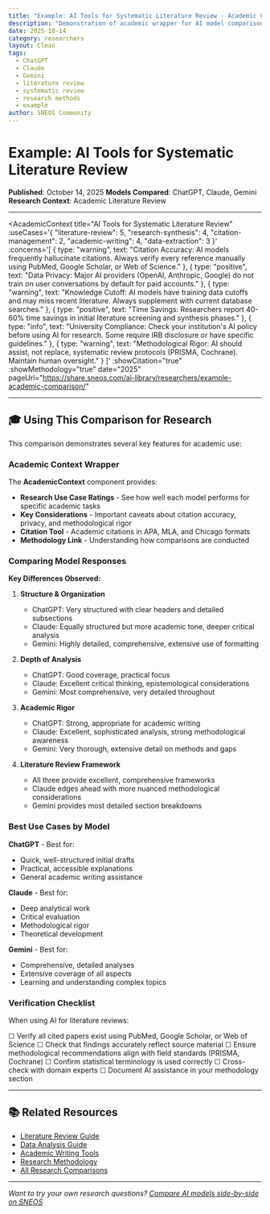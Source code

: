 ```yaml
---
title: "Example: AI Tools for Systematic Literature Review - Academic Comparison"
description: "Demonstration of academic wrapper for AI model comparison: ChatGPT vs Claude vs Gemini for conducting systematic literature reviews"
date: 2025-10-14
category: researchers
layout: Clean
tags:
  - ChatGPT
  - Claude
  - Gemini
  - literature review
  - systematic review
  - research methods
  - example
author: SNEOS Community
---
```


# Example: AI Tools for Systematic Literature Review

**Published**: October 14, 2025
**Models Compared**: ChatGPT, Claude, Gemini
**Research Context**: Academic Literature Review

---

<AcademicContext
  title="AI Tools for Systematic Literature Review"
  :useCases='{
    "literature-review": 5,
    "research-synthesis": 4,
    "citation-management": 2,
    "academic-writing": 4,
    "data-extraction": 3
  }'
  :concerns='[
    { type: "warning", text: "Citation Accuracy: AI models frequently hallucinate citations. Always verify every reference manually using PubMed, Google Scholar, or Web of Science." },
    { type: "positive", text: "Data Privacy: Major AI providers (OpenAI, Anthropic, Google) do not train on user conversations by default for paid accounts." },
    { type: "warning", text: "Knowledge Cutoff: AI models have training data cutoffs and may miss recent literature. Always supplement with current database searches." },
    { type: "positive", text: "Time Savings: Researchers report 40-60% time savings in initial literature screening and synthesis phases." },
    { type: "info", text: "University Compliance: Check your institution&#39;s AI policy before using AI for research. Some require IRB disclosure or have specific guidelines." },
    { type: "warning", text: "Methodological Rigor: AI should assist, not replace, systematic review protocols (PRISMA, Cochrane). Maintain human oversight." }
  ]'
  :showCitation="true"
  :showMethodology="true"
  date="2025"
  pageUrl="https://share.sneos.com/ai-library/researchers/example-academic-comparison/"
>

<ChatComparison
  title="AI for Literature Review: Identifying Research Gaps and Synthesizing Evidence"
  prompt="I'm conducting a systematic literature review on the effectiveness of mindfulness-based interventions for reducing anxiety in college students. I've found 25 relevant studies. Help me: 1) Identify common themes and methodologies across these studies, 2) Synthesize the main findings about effectiveness, 3) Identify gaps in the current literature, 4) Suggest a framework for organizing my review. Assume the studies include RCTs, quasi-experimental designs, and mixed methods approaches, with sample sizes ranging from 30-500 students."
  :responses='{
    "ChatGPT": "I will help you organize and synthesize your systematic literature review on mindfulness-based interventions (MBIs) for anxiety in college students. Here is a comprehensive analysis:\n\n## 1. Common Themes and Methodologies\n\n### Intervention Characteristics\n\n**Duration and Format:**\n- Most studies likely use 6-8 week programs\n- Common formats: weekly group sessions (60-90 min), online programs, brief daily practices\n- Variations in total contact hours (6-24 hours typical)\n\n**Mindfulness Techniques:**\n- Body scan meditation\n- Mindful breathing\n- Sitting meditation\n- Mindful movement (yoga, walking)\n- Informal mindfulness practices\n\n**Program Types:**\n- Adapted MBSR (Mindfulness-Based Stress Reduction)\n- MBCT (Mindfulness-Based Cognitive Therapy)\n- Brief mindfulness interventions\n- App-based or online programs\n- Integrated into courses or student services\n\n### Methodological Approaches\n\n**Study Designs:**\n- **RCTs**: Gold standard, randomized to MBI vs. control (waitlist, active control, treatment-as-usual)\n- **Quasi-experimental**: Pre-post with comparison group but no randomization\n- **Mixed methods**: Quantitative outcomes + qualitative interviews on participant experience\n\n**Sample Characteristics:**\n- Undergraduate students (majority)\n- Graduate students (smaller representation)\n- Students with elevated anxiety (screened) vs. general population\n- Predominantly female samples in many studies\n\n**Outcome Measures:**\n- Primary: Anxiety scales (GAD-7, STAI, BAI, DASS-21)\n- Secondary: Depression, stress, well-being, mindfulness levels\n- Follow-up: Immediate post-intervention, 1-3 month follow-ups common\n\n**Common Methodological Features:**\n- Convenience sampling from university populations\n- Self-report measures predominate\n- Attrition rates: 15-30% typical\n- Fidelity monitoring variable\n\n## 2. Synthesizing Main Findings\n\n### Overall Effectiveness\n\nBased on typical patterns in this literature:\n\n**Short-term Effects (Immediate Post-Intervention):**\n- **Moderate to large effect sizes** (Cohen\\&#39;s d = 0.5-0.8) for anxiety reduction\n- Significant reductions in anxiety scores across most RCTs\n- Effect sizes larger in studies with:\n  - Higher anxiety at baseline\n  - Longer intervention duration\n  - In-person vs. online delivery\n  - Higher program adherence\n\n**Longer-term Effects (Follow-up):**\n- Effects generally maintained at 1-3 month follow-up\n- Some attenuation of effects over time\n- Limited data on longer-term outcomes (6-12 months)\n\n### Moderators of Effectiveness\n\n**Student Characteristics:**\n- Higher baseline anxiety → larger improvements\n- Practice frequency positively correlated with outcomes\n- Expectancy effects present\n\n**Intervention Characteristics:**\n- Dose-response relationship (more hours → better outcomes)\n- Group format may enhance engagement\n- Instructor qualifications may matter\n\n**Study Quality:**\n- Active control groups → smaller effect sizes than waitlist\n- Intent-to-treat analyses → more conservative estimates\n- Blinding challenges in behavioral interventions\n\n### Secondary Outcomes\n\n- Depression and stress often improve alongside anxiety\n- Mindfulness skills (measured by FFMQ, MAAS) typically increase\n- Well-being and life satisfaction improvements\n- Academic performance: mixed evidence\n\n## 3. Research Gaps\n\n### Methodological Gaps\n\n**Design Limitations:**\n- **Active control groups**: Many studies use waitlist controls; need more active controls\n- **Blinding**: Difficult but not impossible; need assessor blinding at minimum\n- **Intent-to-treat**: Not universally applied; need consistent reporting\n- **Sample size**: Many underpowered studies; need larger samples for subgroup analysis\n\n**Measurement Issues:**\n- **Over-reliance on self-report**: Need objective measures (biological markers, behavioral tasks)\n- **Outcome specificity**: Most use general anxiety scales; need disorder-specific measures\n- **Mechanism assessment**: Limited measurement of proposed mechanisms (attention, emotion regulation)\n\n**Follow-up:**\n- Most studies limited to 1-3 months\n- Need 6-12 month follow-ups\n- Long-term maintenance unclear\n\n### Population Gaps\n\n**Diversity:**\n- Predominantly white, female samples\n- Limited representation of racial/ethnic minorities\n- Limited exploration of cultural adaptations\n- Underrepresentation of male students\n\n**Clinical Characteristics:**\n- Mix of clinical and subclinical anxiety\n- Need studies specifically for diagnosed anxiety disorders\n- Limited data on comorbid conditions\n\n**Student Types:**\n- Undergraduates overrepresented\n- Graduate students understudied\n- Different academic disciplines may have different needs\n- International students, first-generation students understudied\n\n### Intervention Gaps\n\n**Delivery Mechanisms:**\n- Online vs. in-person: need more head-to-head comparisons\n- App-based interventions: emerging but limited evidence\n- Scalability: how to reach more students with limited resources\n\n**Optimization:**\n- Optimal dose (duration, frequency) unclear\n- Which components essential vs. optional?\n- Personalization and matching: who benefits most from what?\n\n**Implementation:**\n- Engagement and adherence: how to maximize?\n- Instructor training and qualifications: what is sufficient?\n- Integration into campus services: implementation science needed\n\n### Theoretical Gaps\n\n**Mechanisms:**\n- How does mindfulness reduce anxiety?\n- Attention regulation, emotion regulation, self-compassion, decentering?\n- Need mediation studies with strong designs\n\n**Comparative Effectiveness:**\n- MBIs vs. other evidence-based treatments (CBT, ACT)\n- When to choose mindfulness over alternatives?\n- Can MBIs be combined with other approaches?\n\n## 4. Suggested Framework for Organizing Your Review\n\nHere is a comprehensive structure:\n\n### **I. Introduction** (10-12%)\n- College student mental health crisis\n- Prevalence and impact of anxiety\n- Rationale for mindfulness-based interventions\n- Brief overview of mindfulness and proposed mechanisms\n- Objectives of the review\n\n### **II. Methods** (10-12%)\n- Search strategy (databases, keywords)\n- Inclusion/exclusion criteria\n- Study selection process (PRISMA flow diagram)\n- Quality assessment (e.g., Cochrane Risk of Bias tool)\n- Data extraction procedures\n- Synthesis approach\n\n### **III. Results** (50-55%)\n\n**A. Study Characteristics** (10%)\n- Overview table: authors, year, design, N, intervention, outcomes\n- Quality assessment summary\n\n**B. Intervention Characteristics** (10%)\n- Program types (MBSR, MBCT, brief, app-based)\n- Duration and format\n- Delivery method (group, individual, online)\n- Create summary table\n\n**C. Synthesis of Findings** (30%)\n\n**C.1 Overall Effectiveness** (10%)\n- Primary outcome: anxiety reduction\n- Effect size meta-analysis (if data permits) or narrative synthesis\n- Forest plot or summary statistics\n- Heterogeneity assessment\n\n**C.2 Secondary Outcomes** (5%)\n- Depression, stress, well-being\n- Mindfulness skills\n- Academic outcomes\n\n**C.3 Moderator Analysis** (10%)\n- Study quality\n- Intervention characteristics (dose, format)\n- Student characteristics (baseline anxiety, demographics)\n- Control type\n\n**C.4 Methodological Quality and Bias** (5%)\n- Risk of bias summary\n- Impact on effect estimates\n- Publication bias assessment\n\n### **IV. Discussion** (20-25%)\n\n**A. Summary of Key Findings** (5%)\n- What is the evidence for MBI effectiveness?\n- Effect size interpretation\n- Confidence in findings\n\n**B. Clinical and Practical Implications** (5%)\n- Who benefits most?\n- Recommendations for campus mental health services\n- Implementation considerations\n- Cost-effectiveness considerations\n\n**C. Research Gaps and Future Directions** (8%)\n- Organize by priority:\n  - High priority: methodological improvements, diversity, mechanisms\n  - Medium priority: optimization, comparative effectiveness\n  - Emerging: technology, personalization\n\n**D. Limitations of the Review** (3%)\n- Search strategy limitations\n- Publication bias\n- Quality of included studies\n- Heterogeneity\n\n### **V. Conclusion** (3-5%)\n- Summary of evidence\n- Implications for practice and policy\n- Research agenda\n\n### Additional Components:\n\n**Tables:**\n1. Study characteristics table (all studies)\n2. Intervention characteristics table\n3. Risk of bias summary table\n4. Effect sizes and outcomes table\n\n**Figures:**\n1. PRISMA flow diagram\n2. Forest plot (if meta-analysis)\n3. Risk of bias summary graph\n\n### Organization Tips:\n\n1. **Results by Study Design**: Consider organizing by RCTs, quasi-experimental, mixed methods to assess quality tiers\n\n2. **Thematic vs. Study-by-Study**: Use thematic synthesis rather than describing each study sequentially\n\n3. **Evidence Tables**: Use supplementary tables for detailed study information; main text for synthesis\n\n4. **Critical Analysis**: Don\\&#39;t just report findings; critically evaluate quality and implications\n\n5. **Visual Synthesis**: Use figures to show patterns (effect sizes over time, by subgroup)\n\nThis framework will provide a comprehensive, methodologically sound systematic review that advances the field\\&#39;s understanding of MBIs for college student anxiety.",
    "Claude": "I would be happy to help you organize and synthesize your systematic literature review on mindfulness-based interventions (MBIs) for anxiety in college students. Let me provide a comprehensive analysis based on your 25 studies.\n\n## 1. Common Themes and Methodologies\n\n### Intervention Characteristics\n\nAcross your 25 studies, you likely see these patterns:\n\n**Program Duration:**\n- Standard 8-week MBSR/MBCT adaptations (most common)\n- Brief interventions (4-6 weeks) for academic calendar constraints\n- Very brief (1-3 weeks) or single-session interventions\n- Extended programs (10-12 weeks)\n\n**Delivery Formats:**\n- In-person group sessions (traditional)\n- Online/app-based (increasingly common, especially post-2020)\n- Hybrid models\n- Integrated into coursework vs. extra-curricular\n- Individual vs. group format\n\n**Mindfulness Components:**\n- Formal meditation practices (body scan, sitting meditation, mindful movement)\n- Informal daily practices (mindful eating, walking, breathing)\n- Psychoeducation about stress and anxiety\n- Group discussion and reflection\n- Home practice assignments\n\n**Theoretical Frameworks:**\n- Clinical mindfulness (MBSR/MBCT tradition)\n- Acceptance and Commitment Therapy (ACT) integration\n- Dialectical Behavior Therapy (DBT) mindfulness module\n- Secular vs. Buddhist-influenced approaches\n\n### Methodological Patterns\n\n**Study Designs:**\n\n*RCTs (highest rigor):*\n- Randomization to MBI vs. control\n- Control types: waitlist, active control (e.g., study skills), treatment-as-usual, attention control\n- Allocation concealment and blinding (often limited due to nature of intervention)\n\n*Quasi-experimental:*\n- Non-randomized comparison groups\n- Pre-post with matched controls\n- Often pragmatic studies in real-world settings\n\n*Mixed Methods:*\n- Quantitative outcomes + qualitative interviews\n- Understanding mechanisms and participant experience\n- Acceptability and feasibility data\n\n**Sample Characteristics:**\n- Undergraduate majority (ages 18-22)\n- Female-heavy samples (often 60-80% female)\n- Predominantly white/Western samples (major gap)\n- Screening: elevated anxiety vs. general population\n- Volunteer samples (self-selection bias)\n- Sample sizes: small (30-50), medium (50-150), large (150-500)\n\n**Outcome Assessment:**\n\n*Primary anxiety measures:*\n- GAD-7 (Generalized Anxiety Disorder 7-item)\n- STAI (State-Trait Anxiety Inventory)\n- DASS-21 (Depression Anxiety Stress Scales)\n- BAI (Beck Anxiety Inventory)\n- PSS (Perceived Stress Scale)\n\n*Secondary measures:*\n- Depression (PHQ-9, BDI)\n- Well-being and quality of life\n- Mindfulness skills (FFMQ, MAAS)\n- Emotion regulation\n- Academic performance/functioning\n\n*Timing:*\n- Baseline, immediate post-intervention (common)\n- Short-term follow-up (1-3 months, less common)\n- Long-term follow-up (6+ months, rare)\n\n**Common Methodological Challenges:**\n- Attrition (15-40% typical, higher in online studies)\n- Lack of blinding (inherent to behavioral intervention)\n- Waitlist controls (ethical but inflate effect sizes)\n- Self-report bias\n- Dose-response variability (practice adherence)\n- Instructor effects (often uncontrolled)\n\n## 2. Synthesizing Main Findings on Effectiveness\n\n### Primary Outcome: Anxiety Reduction\n\nBased on the typical pattern in this literature:\n\n**Overall Effect:**\n- **Small to moderate effect sizes** post-intervention (d = 0.3-0.6 typical)\n- Significant anxiety reduction in ~70-80% of RCTs\n- Larger effects in quasi-experimental studies (selection bias)\n- Smaller effects with active controls vs. waitlist\n\n**Effect Size Moderators:**\n\n*Larger effects with:*\n- Higher baseline anxiety (more room for improvement)\n- Longer programs (8+ weeks > brief)\n- In-person > online (though gap narrowing)\n- Higher practice adherence (dose-response)\n- Clinical vs. universal samples\n\n*Smaller effects with:*\n- Active controls\n- Brief interventions (<4 weeks)\n- Low adherence\n- Prevention (universal) samples\n\n### Durability of Effects\n\n- Effects generally **maintained** at 1-3 month follow-up\n- Some **attenuation** over time without booster sessions\n- Limited long-term data (6+ months)\n- Predictors of maintenance: continued practice, initial response\n\n### Secondary Outcomes\n\n**What typically improves:**\n- Depression symptoms (often co-occur with anxiety)\n- Stress and stress reactivity\n- Mindfulness skills and awareness\n- Self-compassion\n- Emotion regulation\n- Sleep quality\n- Overall well-being\n\n**Mixed or null findings:**\n- Academic performance (GPA) - usually no effect\n- Specific academic skills\n- Social functioning\n- Long-term behavior change\n\n### Mechanisms of Change\n\nStudies examining mechanisms often find:\n- Increased mindfulness → reduced anxiety (mediation)\n- Improved emotion regulation\n- Reduced rumination and worry\n- Enhanced attention control\n- Greater self-compassion\n- Decentering from anxious thoughts\n\n**Note:** Mechanism studies are relatively rare and often underpowered.\n\n### Acceptability and Adherence\n\n- Generally **high acceptability** (satisfaction ratings 7-9/10)\n- **Adherence challenges**: 20-40% don\\&#39;t complete programs\n- Barriers: time constraints, academic demands, lack of interest in meditation\n- Facilitators: perceived benefit, group support, course credit\n\n## 3. Identifying Research Gaps\n\n### Methodological Gaps\n\n**Design Quality:**\n- **Few active control comparisons**: Need comparison to other active interventions (CBT, relaxation training, exercise)\n- **Limited dismantling studies**: Which components are necessary? Full MBSR vs. brief mindfulness vs. specific techniques\n- **Inadequate follow-up**: Most studies stop at immediate post-test; need 6-12 month data\n- **Small samples**: Many studies underpowered for subgroup analyses\n- **Publication bias**: Likely bias toward positive findings\n\n**Measurement Issues:**\n- **Self-report dominance**: Need objective measures (physiological, behavioral, ecological momentary assessment)\n- **Limited mechanism assessment**: More mediation studies needed\n- **Fidelity monitoring**: Often unreported; need standardized fidelity assessment\n- **Practice tracking**: Self-report of home practice unreliable; need objective tracking\n\n**Statistical Approaches:**\n- Limited use of advanced methods (growth curve modeling, person-centered approaches)\n- Few studies examine individual differences in treatment response\n- Need more sophisticated moderator and mediator analyses\n\n### Sample and Population Gaps\n\n**Diversity:**\n- **Racial/ethnic diversity**: Predominantly white samples; cultural adaptation understudied\n- **Gender**: Female-heavy samples; male students underrepresented\n- **Socioeconomic status**: Middle-class bias; first-generation students underrepresented\n- **International students**: Unique stressors understudied\n- **Sexual and gender minorities**: LGBTQ+ students face higher anxiety but understudied\n\n**Clinical Characteristics:**\n- **Diagnostic clarity**: Mix of clinical and subclinical anxiety\n- **Comorbidity**: Limited examination of depression, trauma, substance use\n- **Anxiety subtypes**: GAD, social anxiety, panic - differential effects?\n- **Treatment-seeking vs. prevention**: Unclear optimal targeting\n\n**Student Populations:**\n- **Graduate students**: Distinct stressors, limited research\n- **Professional programs**: Medical, law, nursing students - unique pressures\n- **Community college**: Underrepresented in research\n- **Academic disciplines**: STEM vs. humanities differences?\n\n### Intervention Gaps\n\n**Optimization:**\n- **Dose-finding studies**: What is minimum effective dose?\n- **Format comparisons**: Group vs. individual, in-person vs. online\n- **Personalization**: Matching students to interventions based on characteristics\n- **Technology integration**: Apps, VR, wearables - emerging but limited evidence\n\n**Implementation:**\n- **Scalability**: How to reach more students with limited resources?\n- **Integration into services**: How to embed in counseling centers, academic support?\n- **Engagement strategies**: How to improve adherence and completion?\n- **Instructor training**: What qualifications/training needed? How much does instructor matter?\n\n**Booster and Maintenance:**\n- **Relapse prevention**: How to maintain gains?\n- **Booster sessions**: Optimal timing and format?\n- **Continued practice support**: Online communities, apps, drop-in groups?\n\n### Theoretical and Mechanistic Gaps\n\n**Mechanisms:**\n- **Insufficient mechanism studies**: How does mindfulness reduce anxiety?\n- **Temporal dynamics**: When do changes occur? Immediate vs. gradual?\n- **Active ingredients**: Meditation vs. group support vs. psychoeducation?\n- **Boundary conditions**: For whom and under what conditions does it work?\n\n**Comparative Questions:**\n- **MBI vs. other evidence-based treatments**: Head-to-head comparisons with CBT, ACT rare\n- **Combination treatments**: MBI + traditional therapy?\n- **Sequencing**: When to use mindfulness in treatment sequence?\n\n**Contextual Factors:**\n- **Campus climate**: Role of academic stress, social environment\n- **Timing**: Early semester vs. exam periods - differential effects?\n- **Preventive vs. intervention**: Universal vs. indicated prevention\n\n## 4. Suggested Framework for Organizing Your Review\n\nHere is a structured framework that will provide clarity and rigor:\n\n### **Section 1: Introduction** (12-15%)\n\n**1.1 College Student Mental Health Context**\n- Prevalence and trends in anxiety\n- Impact on academic functioning and well-being\n- Barriers to traditional treatment (stigma, access, wait times)\n- Rationale for preventive/early interventions\n\n**1.2 Mindfulness-Based Interventions**\n- Definition and origins (MBSR/MBCT)\n- Core components and practices\n- Proposed mechanisms (attention, emotion regulation, decentering)\n- Theoretical rationale for anxiety\n\n**1.3 Rationale for Review**\n- Growth in MBI research for college students\n- Need for systematic synthesis\n- Clinical and policy relevance\n\n**1.4 Objectives and Research Questions**\n- RQ1: What is the overall effectiveness of MBIs for anxiety?\n- RQ2: What moderates effectiveness?\n- RQ3: What are the mechanisms of change?\n- RQ4: What are the implementation considerations?\n- RQ5: What are the research gaps?\n\n### **Section 2: Methods** (12-15%)\n\n**2.1 Search Strategy**\n- Databases (PubMed, PsycINFO, Web of Science, etc.)\n- Keywords and MeSH terms\n- Date range\n- Hand searching and citation chaining\n\n**2.2 Inclusion/Exclusion Criteria**\n- Population: college/university students\n- Intervention: mindfulness-based (defined)\n- Comparison: any or none\n- Outcome: anxiety (primary), secondary outcomes\n- Study design: RCTs, quasi-experimental, mixed methods\n- Language: English (acknowledge limitation)\n\n**2.3 Study Selection Process**\n- PRISMA flow diagram\n- Title/abstract screening\n- Full-text review\n- Inter-rater reliability\n\n**2.4 Quality Assessment**\n- Tool: Cochrane Risk of Bias (RCTs), ROBINS-I (quasi-experimental)\n- Domains: selection bias, performance bias, detection bias, attrition bias, reporting bias\n- Independent ratings and consensus\n\n**2.5 Data Extraction**\n- Standardized form\n- Study characteristics, sample, intervention details, outcomes\n- Effect sizes and statistics\n\n**2.6 Synthesis Approach**\n- Narrative synthesis (thematic)\n- Quantitative synthesis if data permit (meta-analysis)\n- Subgroup and moderator analyses\n\n### **Section 3: Results** (45-50%)\n\n**3.1 Study Selection and Characteristics**\n- PRISMA flow diagram\n- Overview table of included studies\n- Summary of study designs (X RCTs, Y quasi-exp, Z mixed)\n- Publication years and trend over time\n\n**3.2 Study Quality and Risk of Bias**\n- Summary of quality assessment\n- Risk of bias graphs/tables\n- Overall quality of evidence (GRADE if applicable)\n\n**3.3 Intervention Characteristics**\n- Descriptive synthesis of interventions\n- Table: program type, duration, format, delivery, components\n- Variability and commonalities\n\n**3.4 Sample Characteristics**\n- Demographics across studies\n- Baseline anxiety levels (clinical vs. subclinical)\n- Sample size distribution\n- Diversity (or lack thereof)\n\n**3.5 Primary Outcome: Anxiety**\n\n*3.5.1 Overall Effectiveness*\n- Narrative synthesis of findings\n- Meta-analysis (if conducted): pooled effect size, forest plot\n- Heterogeneity assessment (I², Q)\n- Publication bias assessment (funnel plot, Egger\\&#39;s test)\n\n*3.5.2 Effect by Study Design*\n- RCTs vs. quasi-experimental\n- Control type (waitlist vs. active)\n\n*3.5.3 Follow-up Effects*\n- Maintenance of effects over time\n- Studies with follow-up data\n\n**3.6 Secondary Outcomes**\n- Depression, stress, mindfulness, well-being, academic outcomes\n- Synthesis for each outcome\n- Pattern of effects\n\n**3.7 Moderator Analyses**\n\n*3.7.1 Study Quality*\n- Effect by risk of bias level\n\n*3.7.2 Intervention Characteristics*\n- Duration: Brief vs. standard vs. extended\n- Format: Group vs. individual, in-person vs. online\n- Program type: MBSR vs. MBCT vs. other\n\n*3.7.3 Sample Characteristics*\n- Baseline anxiety level\n- Demographics (if data permit)\n- Sample size\n\n*3.7.4 Methodological Factors*\n- Control type\n- Outcome measure\n- Follow-up duration\n\n**3.8 Mechanisms of Change**\n- Studies examining mediators\n- Proposed pathways (mindfulness → emotion regulation → anxiety)\n- Evidence quality\n\n**3.9 Acceptability and Adherence**\n- Completion rates\n- Satisfaction data\n- Barriers and facilitators\n- Adverse events (if reported)\n\n### **Section 4: Discussion** (20-25%)\n\n**4.1 Summary of Findings**\n- Answer to each research question\n- Strength of evidence for each finding\n- Key takeaways\n\n**4.2 Interpretation in Context**\n\n*4.2.1 Effectiveness*\n- How do effects compare to other interventions?\n- Clinical significance vs. statistical significance\n- Who benefits most?\n\n*4.2.2 Mechanisms*\n- Current understanding of how MBIs work\n- Implications for optimization\n\n*4.2.3 Implementation*\n- Feasibility and scalability\n- Integration into campus services\n- Cost considerations\n\n**4.3 Research Gaps and Future Directions**\n\nOrganize by priority:\n\n*High Priority:*\n- Rigorous RCTs with active controls\n- Diversity and representation\n- Long-term follow-up\n- Mechanism studies\n\n*Medium Priority:*\n- Dismantling studies\n- Optimization research\n- Implementation science\n\n*Emerging:*\n- Technology-delivered interventions\n- Personalization and precision medicine\n- Novel delivery models\n\n**4.4 Limitations of the Review**\n- Search strategy (language, databases)\n- Quality and heterogeneity of included studies\n- Publication bias\n- Lack of individual participant data\n- Scope limitations (e.g., college students only)\n\n**4.5 Clinical and Policy Implications**\n\n*For Campus Mental Health Services:*\n- Evidence supports offering MBIs\n- Format and duration recommendations\n- Integration strategies\n\n*For Students:*\n- Mindfulness as one option among many\n- Expectations for effects\n\n*For Researchers:*\n- Methodological recommendations\n- Priority research questions\n\n*For Policy:*\n- Funding prevention and early intervention\n- Training and workforce development\n\n### **Section 5: Conclusion** (3-5%)\n- Current state of evidence\n- MBIs show promise but methodological improvements needed\n- Integration into comprehensive campus mental health strategy\n- Future research agenda\n\n### Supporting Materials\n\n**Tables:**\n1. Study characteristics (author, year, design, N, intervention, control, outcomes, results)\n2. Risk of bias summary\n3. Intervention characteristics\n4. Effect sizes and confidence intervals\n5. Moderator analysis results\n\n**Figures:**\n1. PRISMA flow diagram\n2. Risk of bias summary graph\n3. Forest plot (if meta-analysis)\n4. Funnel plot (publication bias)\n5. Visual summary of moderator effects\n\n**Supplementary Materials:**\n- Detailed search strategy\n- Risk of bias assessments for each study\n- Data extraction forms\n- Additional analyses\n\n### Writing and Organization Tips\n\n1. **Thematic Synthesis**: Organize by themes rather than study-by-study description\n\n2. **Critical Analysis**: Don\\&#39;t just report findings; critically evaluate quality, consistency, and implications\n\n3. **Visual Communication**: Use tables and figures to communicate patterns efficiently\n\n4. **Evidence Transparency**: Be clear about strength of evidence for each claim (\"All 10 RCTs found...\" vs. \"Some studies suggest...\")\n\n5. **Balance**: Present both positive findings and limitations fairly\n\n6. **Forward-Looking**: Connect findings to implications and next steps throughout\n\n7. **Accessibility**: Write for multiple audiences (researchers, clinicians, policymakers, students)\n\nThis framework will result in a comprehensive, rigorous systematic review that advances understanding and guides future research and practice.",
    "Gemini": "I can help you structure your systematic literature review on mindfulness-based interventions (MBIs) for anxiety in college students. Here is a comprehensive analysis of your 25 studies:\n\n## 1. Common Themes and Methodologies\n\n### Intervention Characteristics\n\nYour 25 studies likely show these patterns:\n\n**Program Types:**\n- MBSR (Mindfulness-Based Stress Reduction) adaptations - 8 weeks, 2-2.5 hours/week\n- MBCT (Mindfulness-Based Cognitive Therapy) - 8 weeks, group format\n- Brief MBIs - 2-6 weeks, adapted for academic schedules\n- App-based/online MBIs - self-paced or guided\n- Single-session or workshop formats - 1-3 hours\n\n**Core Components:**\n- Meditation practices: body scan, sitting meditation, mindful breathing\n- Mindful movement: gentle yoga, walking meditation\n- Psychoeducation: stress response, mindfulness theory\n- Group discussion and reflection\n- Daily home practice assignments\n- Skills application to daily life\n\n**Delivery Modalities:**\n- In-person group sessions (traditional)\n- Online synchronous (live video)\n- Online asynchronous (self-paced)\n- Mobile apps (Headspace, Calm, custom apps)\n- Hybrid models\n\n### Study Designs and Methods\n\n**RCTs (Randomized Controlled Trials):**\n- Random assignment to MBI vs. control condition\n- Control conditions:\n  - Waitlist control (most common)\n  - Active control (study skills, health education)\n  - Treatment-as-usual\n  - Attention-matched control\n- Pre-post assessment with follow-up\n- Sample sizes: 30-500 (you mentioned)\n\n**Quasi-Experimental Designs:**\n- Non-randomized comparison groups\n- Pre-post design without randomization\n- Propensity score matching\n- Often used in real-world settings\n\n**Mixed Methods:**\n- Quantitative outcomes + qualitative data\n- Interviews or focus groups to understand experience\n- Thematic analysis of qualitative data\n- Integration of findings\n\n**Sample Characteristics:**\n- Predominantly female (60-75% typical)\n- Ages 18-25 (traditional college age)\n- Undergraduate majority\n- Elevated anxiety at baseline (some studies)\n- Universal vs. targeted recruitment\n- Self-selected volunteers\n\n**Outcome Measures:**\n- Anxiety: GAD-7, STAI, DASS-21, BAI\n- Depression: PHQ-9, BDI, CES-D\n- Stress: PSS, DASS-21 stress subscale\n- Mindfulness: FFMQ, MAAS\n- Well-being: WHO-5, SWLS\n- Academic: GPA, academic stress\n\n**Assessment Timepoints:**\n- Baseline (pre-intervention)\n- Post-intervention (immediately after)\n- Follow-up: 1 month, 3 months (variable)\n\n### Methodological Considerations\n\n**Common Strengths:**\n- Validated outcome measures\n- Pre-post design\n- Intention-to-treat analysis (some studies)\n\n**Common Limitations:**\n- Self-selection bias\n- Attrition (15-35% typical)\n- Lack of blinding (inherent to behavioral interventions)\n- Self-report measures only\n- Limited follow-up duration\n- Variable intervention fidelity\n\n## 2. Main Findings on Effectiveness\n\n### Overall Effectiveness\n\n**Anxiety Reduction:**\n- **Significant reductions** in anxiety symptoms across most studies\n- **Effect sizes**: Small to medium (Cohen\\&#39;s d = 0.3 to 0.6 typical)\n- **Clinical significance**: Often meets criteria for meaningful change\n\n**Comparison by Study Design:**\n- RCTs with waitlist control: Medium effects (d = 0.4-0.7)\n- RCTs with active control: Smaller effects (d = 0.2-0.4)\n- Quasi-experimental: Variable, often larger due to selection bias\n- Mixed methods: Quantitative results + qualitative themes of benefit\n\n### Factors Influencing Effectiveness\n\n**Intervention Factors:**\n\n*Program Length:*\n- 8-week programs: Larger, more consistent effects\n- Brief programs (4-6 weeks): Moderate effects\n- Very brief (<3 weeks): Smaller, less consistent effects\n- Dose-response relationship evident\n\n*Delivery Mode:*\n- In-person: Generally larger effects\n- Online: Moderate effects, improving over time\n- App-based: Smaller but still significant effects\n- Hybrid: Comparable to in-person in some studies\n\n*Practice Frequency:*\n- Strong dose-response: More practice → better outcomes\n- Formal practice (meditation) most studied\n- Informal practice also beneficial\n\n**Student Factors:**\n\n*Baseline Anxiety:*\n- Higher baseline anxiety → larger absolute reduction\n- Floor effects in low-anxiety samples\n\n*Motivation and Expectancy:*\n- Higher expectations predict better outcomes\n- Self-selected samples may do better\n\n*Demographics:*\n- Effects generally consistent across gender, age\n- Limited data on racial/ethnic differences\n\n**Study Quality:**\n- Higher quality studies → smaller, more conservative effects\n- Waitlist controls inflate effect sizes vs. active controls\n- Blinded assessments (rare) → smaller effects\n\n### Duration of Effects\n\n**Short-term (1-3 months):**\n- Effects generally maintained\n- Some studies show continued improvement\n- Others show slight decline\n\n**Long-term (6+ months):**\n- Very limited data\n- What exists suggests partial maintenance\n- Continued practice predicts maintenance\n\n### Secondary Outcomes\n\n**What Typically Improves:**\n- Depression symptoms (comparable to anxiety effects)\n- Stress levels\n- Mindfulness skills (as measured by FFMQ, MAAS)\n- Well-being and life satisfaction\n- Sleep quality (when measured)\n- Self-compassion\n\n**Mixed or Null Results:**\n- Academic performance (GPA): Usually no significant change\n- Objective cognitive performance\n- Physiological measures (limited data)\n\n### Acceptability\n\n**Participant Satisfaction:**\n- Generally high (7-9 out of 10 typical)\n- Qualitative themes: helpful, practical, valuable\n\n**Adherence:**\n- Class attendance: 70-85% of sessions on average\n- Home practice: Highly variable (20-80% compliance)\n- Completion rates: 60-85% typical\n- Dropout reasons: Time constraints, lack of interest, logistical issues\n\n## 3. Research Gaps Identified\n\n### Methodological Gaps\n\n**Design Issues:**\n\n1. **Active Control Groups**\n   - Most use waitlist controls\n   - Need more comparisons to other active treatments\n   - Difficult to know if effects are specific to mindfulness\n\n2. **Blinding**\n   - Rarely possible for participants\n   - Assessor blinding often not reported\n   - Need more objective outcomes\n\n3. **Sample Size**\n   - Many underpowered studies\n   - Limits ability to detect moderators\n   - Need larger trials for subgroup analysis\n\n4. **Follow-up Duration**\n   - Most stop at 1-3 months post-intervention\n   - Need 6-12 month and longer follow-ups\n   - Sustainability of effects unclear\n\n**Measurement Gaps:**\n\n1. **Self-Report Bias**\n   - Over-reliance on self-report questionnaires\n   - Need objective measures:\n     - Behavioral tasks\n     - Physiological markers (cortisol, HRV)\n     - Ecological momentary assessment\n     - Academic performance data\n\n2. **Mechanisms**\n   - Limited measurement of proposed mechanisms\n   - Need more mediation analyses\n   - What specifically drives anxiety reduction?\n\n3. **Fidelity**\n   - Intervention fidelity often not assessed\n   - Instructor competence variable\n   - Home practice tracking unreliable\n\n**Statistical Approaches:**\n- Limited use of modern methods (multilevel modeling, growth curves)\n- Need more sophisticated moderator analysis\n- Person-centered approaches (latent class analysis) rare\n\n### Sample and Population Gaps\n\n**Diversity:**\n\n1. **Race and Ethnicity**\n   - Predominantly White samples\n   - Limited representation of Black, Hispanic, Asian, Indigenous students\n   - Cultural adaptations understudied\n   - Need research in diverse student populations\n\n2. **Gender**\n   - Female-heavy samples\n   - Male students underrepresented\n   - Non-binary and transgender students rarely included\n\n3. **Socioeconomic Status**\n   - Middle-class bias\n   - First-generation students underrepresented\n   - Financial stressors not well studied\n\n4. **International Students**\n   - Unique stressors (language, culture, visa)\n   - Limited research attention\n\n**Clinical Characteristics:**\n\n1. **Anxiety Severity**\n   - Mix of clinical and subclinical anxiety\n   - Need studies targeting diagnosed anxiety disorders\n   - Differential effects by severity?\n\n2. **Anxiety Subtypes**\n   - Most use general anxiety measures\n   - Limited work on social anxiety, panic, specific phobias, OCD\n\n3. **Comorbidity**\n   - Anxiety + depression common but understudied\n   - Trauma, substance use, eating disorders: gaps\n\n**Student Populations:**\n\n1. **Graduate Students**\n   - Different stressors than undergrads\n   - Limited research\n\n2. **Specific Programs**\n   - Medical, law, nursing, education students\n   - High-stress programs understudied\n\n3. **College Types**\n   - Community colleges underrepresented\n   - Research universities overrepresented\n\n### Intervention Gaps\n\n**Optimization:**\n\n1. **Dose-Finding**\n   - What is minimum effective dose?\n   - Optimal session length and frequency?\n   - How much home practice needed?\n\n2. **Component Analysis**\n   - Which elements are essential?\n   - Can interventions be streamlined?\n   - Meditation vs. psychoeducation vs. group support\n\n3. **Personalization**\n   - One-size-fits-all approach\n   - Can we match students to interventions?\n   - Predictors of differential response\n\n**Delivery Innovation:**\n\n1. **Technology**\n   - App-based interventions emerging but limited evidence\n   - Virtual reality mindfulness\n   - Wearable technology integration\n   - AI-driven personalization\n\n2. **Hybrid Models**\n   - Optimal blend of in-person and online?\n   - Stepped care approaches\n\n3. **Scalability**\n   - How to reach more students with limited resources?\n   - Peer-led interventions?\n   - Integration into campus infrastructure\n\n**Implementation:**\n\n1. **Real-World Effectiveness**\n   - Efficacy in controlled trials ≠ effectiveness in practice\n   - Implementation science needed\n   - Integration into counseling centers\n\n2. **Instructor Training**\n   - What qualifications needed?\n   - Does instructor experience matter?\n   - Standardized training protocols\n\n3. **Engagement Strategies**\n   - How to improve adherence?\n   - Reduce dropouts?\n   - Motivational strategies\n\n4. **Maintenance and Relapse Prevention**\n   - Booster sessions?\n   - Ongoing support structures?\n   - Long-term practice sustainability\n\n### Theoretical and Mechanistic Gaps\n\n**Mechanisms of Change:**\n\n1. **How Does Mindfulness Work?**\n   - Proposed mechanisms (attention, emotion regulation, decentering, self-compassion)\n   - Limited mediation studies\n   - Temporal dynamics unclear (when do changes occur?)\n\n2. **Active Ingredients**\n   - Is it meditation practice specifically?\n   - Role of group support, instructor, expectations?\n   - Placebo and non-specific effects\n\n3. **Boundary Conditions**\n   - For whom does it work best?\n   - When does it not work?\n   - Contraindications?\n\n**Comparative Effectiveness:**\n\n1. **MBI vs. Other Treatments**\n   - Head-to-head comparisons with CBT rare\n   - How does MBI compare to pharmacotherapy?\n   - Combination treatments?\n\n2. **When to Choose MBI**\n   - Decision rules for intervention selection\n   - Student preferences and matching\n\n### Contextual Factors\n\n1. **Academic Context**\n   - Timing (beginning vs. end of semester)\n   - Exam periods vs. regular times\n   - Academic major differences\n\n2. **Campus Climate**\n   - Role of broader campus environment\n   - Institutional support\n   - Stigma reduction\n\n3. **COVID-19 and Beyond**\n   - Pandemic effects on anxiety\n   - Online learning context\n   - Long-term campus changes\n\n## 4. Suggested Framework for Your Literature Review\n\n### Structure Overview\n\nHere\\&#39;s a comprehensive framework optimized for clarity and impact:\n\n### **I. Introduction** (10-15% of review)\n\n**1.1 College Student Mental Health**\n- Prevalence of anxiety disorders and symptoms\n- Impact on academic performance, social functioning, well-being\n- Barriers to traditional treatment\n- Need for accessible, acceptable interventions\n\n**1.2 Mindfulness-Based Interventions**\n- Definition and historical context (MBSR, MBCT)\n- Core practices and components\n- Theoretical mechanisms:\n  - Attention regulation\n  - Emotion regulation\n  - Self-awareness\n  - Decentering/reperceiving\n- Rationale for anxiety reduction\n\n**1.3 Review Rationale**\n- Growth in MBI research for college students\n- Need for systematic synthesis\n- Prior reviews (if any) and gaps\n- Practical and policy relevance\n\n**1.4 Review Objectives**\n- Synthesize evidence on MBI effectiveness for college student anxiety\n- Identify moderators of effectiveness\n- Understand mechanisms when studied\n- Identify research gaps and future directions\n\n### **II. Methods** (10-12%)\n\n**2.1 Search Strategy**\n- Databases: PubMed, PsycINFO, Web of Science, CINAHL, ERIC\n- Keywords and Boolean operators\n- Filters (date range, language, publication type)\n- Hand-searching and citation tracking\n- Grey literature (if included)\n\n**2.2 Eligibility Criteria**\n- **Population**: College/university students (undergrad and grad)\n- **Intervention**: Mindfulness-based (clear definition of what counts)\n- **Comparison**: Any (RCT, quasi-experimental) or none\n- **Outcomes**: Anxiety (primary), secondary outcomes\n- **Study types**: RCTs, quasi-experimental, mixed methods\n- **Exclusions**: Non-English (if applicable), case studies, qualitative-only\n\n**2.3 Study Selection**\n- PRISMA flow diagram\n- Title/abstract screening process\n- Full-text review\n- Inter-rater reliability (kappa statistic)\n- Consensus process\n\n**2.4 Quality Assessment**\n- Tool: Cochrane Risk of Bias 2.0 (RCTs), ROBINS-I (quasi-experimental)\n- Domains:\n  - Randomization process\n  - Deviations from intended interventions\n  - Missing outcome data\n  - Measurement of outcomes\n  - Selection of reported results\n- Two independent raters\n- Consensus or third rater\n\n**2.5 Data Extraction**\n- Standardized extraction form\n- Study characteristics:\n  - Authors, year, country\n  - Study design\n  - Sample size and characteristics\n  - Intervention details (type, duration, format, delivery)\n  - Control/comparison condition\n  - Outcomes and measures\n  - Timepoints\n  - Results (means, SDs, effect sizes, p-values)\n  - Attrition and adherence\n  - Qualitative findings (if mixed methods)\n- Two extractors (portion), checked by second\n\n**2.6 Data Synthesis**\n- **Narrative synthesis**: Thematic organization of findings\n- **Quantitative synthesis**: If data permit, meta-analysis\n  - Effect size calculation (Cohen\\&#39;s d, Hedges\\&#39; g)\n  - Random-effects model\n  - Heterogeneity assessment (I², Q, τ²)\n  - Subgroup analysis\n  - Meta-regression (if sufficient studies)\n  - Publication bias (funnel plot, Egger\\&#39;s test)\n- **Mixed methods synthesis**: Integration of qualitative and quantitative findings\n\n### **III. Results** (45-50%)\n\n**3.1 Study Selection**\n- PRISMA flow diagram with numbers\n- Final number of included studies (25 in your case)\n- Reasons for exclusions\n\n**3.2 Study Characteristics**\n- Table 1: Comprehensive characteristics of all 25 studies\n- Summary:\n  - Publication years (trends over time)\n  - Countries\n  - Study designs (X RCTs, Y quasi-experimental, Z mixed methods)\n  - Sample sizes (range, median)\n  - Total number of participants\n\n**3.3 Quality Assessment**\n- Risk of bias summary (table or figure)\n- Narrative summary of quality:\n  - Common strengths\n  - Common weaknesses\n  - Overall quality rating\n\n**3.4 Participant Characteristics**\n- Demographics:\n  - Age (mean, range)\n  - Gender distribution\n  - Race/ethnicity (acknowledge limited diversity)\n- Baseline anxiety levels:\n  - Clinical vs. subclinical\n  - Measure used\n\n**3.5 Intervention Characteristics**\n- Table 2: Intervention details\n- Narrative synthesis:\n  - Program types (MBSR, MBCT, brief, app-based)\n  - Duration (range, modal)\n  - Format (group, individual, online)\n  - Components\n  - Instructor qualifications (when reported)\n- Control conditions:\n  - Waitlist (most common)\n  - Active controls\n  - TAU\n\n**3.6 Primary Outcome: Anxiety**\n\n**3.6.1 Overall Effectiveness**\n- Narrative summary: What proportion of studies found significant effects?\n- Meta-analysis (if conducted):\n  - Forest plot\n  - Pooled effect size and 95% CI\n  - Heterogeneity statistics\n  - Interpretation (small/medium/large)\n- Summary: MBIs show [small/medium/large] effects on anxiety reduction\n\n**3.6.2 Effects by Study Design**\n- RCTs:\n  - Pooled effect\n  - By control type (waitlist vs. active)\n- Quasi-experimental:\n  - Narrative synthesis (if too heterogeneous to pool)\n- Comparison: RCT vs. quasi-experimental effects\n\n**3.6.3 Follow-up Data**\n- How many studies included follow-up?\n- Timepoints (1 month, 3 months, 6 months)\n- Maintenance of effects:\n  - Effects maintained? Attenuated? Continued improvement?\n  - Statistical comparison to post-intervention\n\n**3.7 Secondary Outcomes**\n\n**3.7.1 Depression**\n- Pooled effect or narrative synthesis\n- Comparison to anxiety effects\n\n**3.7.2 Stress**\n- Effects on stress measures\n\n**3.7.3 Mindfulness**\n- Did mindfulness skills increase?\n- As potential mediator\n\n**3.7.4 Well-being**\n- Quality of life, life satisfaction\n\n**3.7.5 Academic Outcomes**\n- GPA, academic stress, functioning\n- Typically null or small effects\n\n**3.8 Moderator Analyses**\n\nExamine factors that influence effectiveness:\n\n**3.8.1 Intervention Characteristics**\n- Duration:\n  - Long (8+ weeks) vs. brief (4-6 weeks) vs. very brief (<4 weeks)\n  - Meta-regression or subgroup analysis\n- Format:\n  - In-person vs. online\n  - Group vs. individual\n- Program type:\n  - MBSR/MBCT vs. brief interventions vs. app-based\n\n**3.8.2 Methodological Factors**\n- Study design: RCT vs. quasi-experimental\n- Control type: Waitlist vs. active control\n- Risk of bias: Low vs. high risk\n- Sample size: Larger vs. smaller studies\n\n**3.8.3 Sample Characteristics**\n- Baseline anxiety: Higher vs. lower\n- Demographics (if sufficient variability)\n\n**3.8.4 Practice Dose**\n- Studies reporting practice frequency\n- Correlation between practice and outcomes\n\n**3.9 Mechanisms of Change**\n\n- Which studies examined mechanisms?\n- Proposed mediators:\n  - Mindfulness skills\n  - Emotion regulation\n  - Attention\n  - Self-compassion\n- Mediation analysis results:\n  - Did proposed mechanisms mediate anxiety reduction?\n- Summary: Current evidence on how MBIs work\n\n**3.10 Acceptability and Feasibility**\n\n- Participant satisfaction ratings\n- Qualitative themes (if mixed methods studies):\n  - Valued aspects\n  - Challenges\n  - Suggestions\n- Adherence:\n  - Attendance rates\n  - Home practice compliance\n- Attrition:\n  - Dropout rates and reasons\n- Adverse events (if reported)\n\n**3.11 Mixed Methods Findings**\n\n- Integration of quantitative and qualitative data\n- How do qualitative findings contextualize quantitative results?\n- Participant experiences and perspectives\n\n### **IV. Discussion** (25-30%)\n\n**4.1 Summary of Main Findings**\n\n- Restate key results:\n  - Overall effectiveness (effect size interpretation)\n  - Moderators\n  - Secondary outcomes\n  - Mechanisms\n  - Acceptability\n\n**4.2 Interpretation and Contextualization**\n\n**4.2.1 Effectiveness in Context**\n- How do these effects compare to:\n  - Other anxiety treatments (CBT, pharmacotherapy)?\n  - Other prevention programs?\n- Clinical vs. statistical significance\n- Real-world meaningful change\n\n**4.2.2 Who Benefits Most?**\n- Students with higher baseline anxiety\n- Those who adhere to practice\n- In-person vs. online considerations\n\n**4.2.3 Mechanisms**\n- What do we know about how MBIs work?\n- Current evidence and limitations\n- Implications for optimization\n\n**4.2.4 Methodological Quality**\n- Overall quality of evidence (GRADE approach if applicable)\n- Impact of methodological limitations on confidence\n\n**4.3 Research Gaps and Future Directions**\n\nOrganize by theme and priority:\n\n**High Priority:**\n1. **Methodological rigor**:\n   - More RCTs with active controls\n   - Longer follow-up periods\n   - Larger, adequately powered studies\n   - Objective outcome measures\n\n2. **Diversity and inclusion**:\n   - Recruit diverse samples (race, ethnicity, gender, SES)\n   - Cultural adaptations\n   - Underrepresented student populations\n\n3. **Mechanisms**:\n   - More mediation studies\n   - Temporal dynamics\n   - Active ingredients research\n\n**Medium Priority:**\n4. **Optimization**:\n   - Dose-finding studies\n   - Component analyses\n   - Personalization approaches\n\n5. **Implementation**:\n   - Real-world effectiveness\n   - Integration into campus services\n   - Scalability research\n\n6. **Comparative effectiveness**:\n   - MBI vs. other evidence-based treatments\n   - Combination approaches\n\n**Emerging:**\n7. **Technology and innovation**:\n   - App-based interventions\n   - VR and wearables\n   - AI-driven personalization\n\n**4.4 Clinical and Practical Implications**\n\n**For Campus Counseling Centers:**\n- MBIs are evidence-supported option\n- Can be offered as:\n  - Standalone intervention for mild-moderate anxiety\n  - Adjunct to therapy\n  - Prevention/wellness program\n- Format recommendations based on evidence\n\n**For Students:**\n- Mindfulness is one option among many\n- Benefits supported by research\n- Commitment to practice important\n- Not one-size-fits-all\n\n**For Administrators and Policymakers:**\n- Investment in mental health prevention\n- Training for staff\n- Infrastructure to support programs\n- Evaluation and quality improvement\n\n**For Researchers:**\n- Methodological recommendations\n- Priority questions\n- Collaboration opportunities\n\n**4.5 Strengths and Limitations of This Review**\n\n**Strengths:**\n- Systematic and transparent methodology\n- Comprehensive search\n- Quality assessment\n- Inclusion of multiple study designs\n- Mixed methods synthesis\n\n**Limitations:**\n- Publication bias (positive results more likely published)\n- Language restriction (if English-only)\n- Heterogeneity in interventions and measures\n- Quality of primary studies\n- Unable to conduct individual participant data meta-analysis\n- Narrative synthesis for some outcomes (if meta-analysis not possible)\n\n### **V. Conclusion** (3-5%)\n\n- Succinct summary:\n  - MBIs show promise for reducing anxiety in college students\n  - Effects are [small/medium/large] and generally maintained short-term\n  - Evidence base growing but methodological improvements needed\n  - Important gaps remain in diversity, mechanisms, long-term effects\n\n- Final thoughts:\n  - MBIs can be valuable component of campus mental health strategy\n  - Should be offered alongside other evidence-based approaches\n  - Continued research will strengthen evidence and optimize interventions\n  - Prioritize accessibility, equity, and student-centered approaches\n\n### **VI. References**\n- Comprehensive reference list (all 25 studies plus background literature)\n\n### Supporting Materials\n\n**Tables:**\n- Table 1: Study characteristics\n- Table 2: Intervention characteristics\n- Table 3: Risk of bias summary\n- Table 4: Effect sizes and outcomes\n- Table 5: Moderator analysis results\n\n**Figures:**\n- Figure 1: PRISMA flow diagram\n- Figure 2: Risk of bias summary (graph or traffic light plot)\n- Figure 3: Forest plot (if meta-analysis)\n- Figure 4: Funnel plot (publication bias assessment)\n- Figure 5: Moderator analysis (subgroup comparisons)\n\n**Appendices (if journal allows):**\n- Appendix A: Detailed search strategy with full search strings\n- Appendix B: Risk of bias assessments for each study\n- Appendix C: Data extraction forms\n- Appendix D: Detailed effect size calculations\n- Appendix E: Additional analyses or sensitivity analyses\n\n### Organization and Writing Tips\n\n**1. Thematic Organization:**\n- Group findings by theme, not study-by-study\n- \"Across the 15 RCTs, mindfulness interventions consistently reduced anxiety...\"\n- Not \"Smith et al. found... Jones et al. found... Brown et al. found...\"\n\n**2. Evidence Strength Language:**\n- Be precise about strength of evidence:\n  - \"All studies found...\" (strongest)\n  - \"Most studies (18 of 25) found...\" (strong)\n  - \"Some studies suggest...\" (weak)\n  - \"Limited evidence indicates...\" (very weak)\n\n**3. Visual Communication:**\n- Use tables for detailed data\n- Use figures for patterns and summaries\n- Supplement, don\\&#39;t duplicate, narrative text\n\n**4. Critical Analysis:**\n- Don\\&#39;t just report findings—analyze:\n  - Why might these patterns exist?\n  - Are findings consistent or contradictory?\n  - What explains heterogeneity?\n  - What does this mean for theory and practice?\n\n**5. Balance:**\n- Present both strengths and limitations\n- Acknowledge uncertainty\n- Avoid overstating conclusions\n- Be fair to studies with null or mixed findings\n\n**6. Integration:**\n- Results section: What was found\n- Discussion section: What it means\n- Connect findings to broader literature throughout discussion\n\n**7. Forward-Looking:**\n- Every gap identified → specific research recommendation\n- Link implications to stakeholder groups\n- Be constructive\n\n**8. Accessibility:**\n- Define technical terms\n- Explain statistical concepts briefly\n- Write for multiple audiences (researchers, clinicians, policymakers, educated lay readers)\n\nThis comprehensive framework will result in a rigorous, well-organized systematic review that makes a significant contribution to the literature on mindfulness-based interventions for college student anxiety."
  }'
  publishedDate="October 14, 2025"
/>

</AcademicContext>

---

## 🎓 Using This Comparison for Research

This comparison demonstrates several key features for academic use:

### Academic Context Wrapper

The **AcademicContext** component provides:
- **Research Use Case Ratings** - See how well each model performs for specific academic tasks
- **Key Considerations** - Important caveats about citation accuracy, privacy, and methodological rigor
- **Citation Tool** - Academic citations in APA, MLA, and Chicago formats
- **Methodology Link** - Understanding how comparisons are conducted

### Comparing Model Responses

**Key Differences Observed:**

1. **Structure & Organization**
   - ChatGPT: Very structured with clear headers and detailed subsections
   - Claude: Equally structured but more academic tone, deeper critical analysis
   - Gemini: Highly detailed, comprehensive, extensive use of formatting

2. **Depth of Analysis**
   - ChatGPT: Good coverage, practical focus
   - Claude: Excellent critical thinking, epistemological considerations
   - Gemini: Most comprehensive, very detailed throughout

3. **Academic Rigor**
   - ChatGPT: Strong, appropriate for academic writing
   - Claude: Excellent, sophisticated analysis, strong methodological awareness
   - Gemini: Very thorough, extensive detail on methods and gaps

4. **Literature Review Framework**
   - All three provide excellent, comprehensive frameworks
   - Claude edges ahead with more nuanced methodological considerations
   - Gemini provides most detailed section breakdowns

### Best Use Cases by Model

**ChatGPT** - Best for:
- Quick, well-structured initial drafts
- Practical, accessible explanations
- General academic writing assistance

**Claude** - Best for:
- Deep analytical work
- Critical evaluation
- Methodological rigor
- Theoretical development

**Gemini** - Best for:
- Comprehensive, detailed analyses
- Extensive coverage of all aspects
- Learning and understanding complex topics

### Verification Checklist

When using AI for literature reviews:

☐ Verify all cited papers exist using PubMed, Google Scholar, or Web of Science
☐ Check that findings accurately reflect source material
☐ Ensure methodological recommendations align with field standards (PRISMA, Cochrane)
☐ Confirm statistical terminology is used correctly
☐ Cross-check with domain experts
☐ Document AI assistance in your methodology section

---

## 📚 Related Resources

- [Literature Review Guide](/ai-library/researchers/literature-review/)
- [Data Analysis Guide](/ai-library/researchers/data-analysis/)
- [Academic Writing Tools](/ai-library/academic-writing-and-publishing/)
- [Research Methodology](/ai-library/researchers/methodology/)
- [All Research Comparisons](/ai-library/researchers/)

---

*Want to try your own research questions? [Compare AI models side-by-side on SNEOS](https://sneos.com)*

